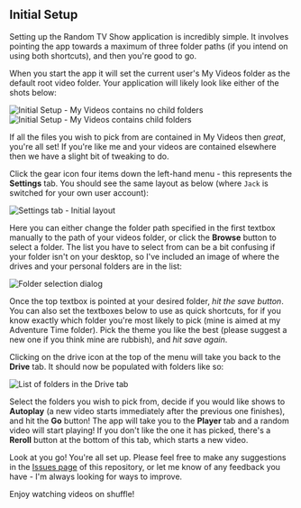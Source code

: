 ## Initial Setup

Setting up the Random TV Show application is incredibly simple. It involves pointing the app towards a maximum of three folder paths (if you intend on using both shortcuts), and then you're good to go.

When you start the app it will set the current user's My Videos folder as the default root video folder. Your application will likely look like either of the shots below:

![Initial Setup - My Videos contains no child folders](Images/initial-screen-1.PNG)
![Initial Setup - My Videos contains child folders](Images/initial-screen-2.PNG)

If all the files you wish to pick from are contained in My Videos then *great*, you're all set! If you're like me and your videos are contained elsewhere then we have a slight bit of tweaking to do.

Click the gear icon four items down the left-hand menu - this represents the **Settings** tab. You should see the same layout as below (where `Jack` is switched for your own user account):

![Settings tab - Initial layout](Images/settings-initial.PNG)

Here you can either change the folder path specified in the first textbox manually to the path of your videos folder, or click the **Browse** button to select a folder. The list you have to select from can be a bit confusing if your folder isn't on your desktop, so I've included an image of where the drives and your personal folders are in the list:

![Folder selection dialog](Images/select-folder.PNG)

Once the top textbox is pointed at your desired folder, *hit the save button*. You can also set the textboxes below to use as quick shortcuts, for if you know exactly which folder you're most likely to pick (mine is aimed at my Adventure Time folder). Pick the theme you like the best (please suggest a new one if you think mine are rubbish), and *hit save again*.

Clicking on the drive icon at the top of the menu will take you back to the **Drive** tab. It should now be populated with folders like so:

![List of folders in the Drive tab](Images/ready.PNG)

Select the folders you wish to pick from, decide if you would like shows to **Autoplay** (a new video starts immediately after the previous one finishes), and hit the **Go** button! The app will take you to the **Player** tab and a random video will start playing! If you don't like the one it has picked, there's a **Reroll** button at the bottom of this tab, which starts a new video.

Look at you go! You're all set up. Please feel free to make any suggestions in the [Issues page](https://github.com/JackEvans24/random-tv-show/issues) of this repository, or let me know of any feedback you have - I'm always looking for ways to improve. 

Enjoy watching videos on shuffle!
